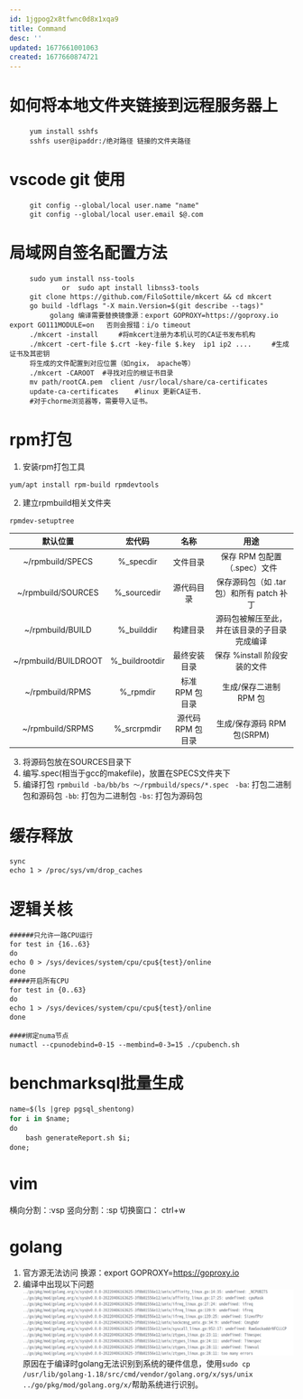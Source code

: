 ```yaml
---
id: 1jgpog2x8tfwnc0d8x1xqa9
title: Command
desc: ''
updated: 1677661001063
created: 1677660874721
---
```


# 如何将本地文件夹链接到远程服务器上
```shell
     yum install sshfs
     sshfs user@ipaddr:/绝对路径 链接的文件夹路径
```

# vscode git 使用
``` shell
     git config --global/local user.name "name"
     git config --global/local user.email $@.com
```

# 局域网自签名配置方法
```shell
     sudo yum install nss-tools
             or  sudo apt install libnss3-tools
     git clone https://github.com/FiloSottile/mkcert && cd mkcert
     go build -ldflags "-X main.Version=$(git describe --tags)"
          golang 编译需要替换镜像源：export GOPROXY=https://goproxy.io   export GO111MODULE=on   否则会报错：i/o timeout
     ./mkcert -install     #将mkcert注册为本机认可的CA证书发布机构
     ./mkcert -cert-file $.crt -key-file $.key  ip1 ip2 ....     #生成证书及其密钥
     将生成的文件配置到对应位置（如ngix， apache等）
     ./mkcert -CAROOT  #寻找对应的根证书目录
     mv path/rootCA.pem  client /usr/local/share/ca-certificates    
     update-ca-certificates    #linux 更新CA证书.
     #对于chorme浏览器等，需要导入证书。
```
# rpm打包
1. 安装rpm打包工具
```shell
yum/apt install rpm-build rpmdevtools  
```
2. 建立rpmbuild相关文件夹
```shell
rpmdev-setuptree
```
|       默认位置       |     宏代码     |       名称        |                     用途                     |
| :------------------: | :------------: | :---------------: | :------------------------------------------: |
|   ~/rpmbuild/SPECS   |   %_specdir    |     文件目录      |         保存 RPM 包配置（.spec）文件         |
|  ~/rpmbuild/SOURCES  |  %_sourcedir   |    源代码目录     |  保存源码包（如 .tar 包）和所有 patch 补丁   |
|   ~/rpmbuild/BUILD   |   %_builddir   |     构建目录      | 源码包被解压至此，并在该目录的子目录完成编译 |
| ~/rpmbuild/BUILDROOT | %_buildrootdir |   最终安装目录    |         保存 %install 阶段安装的文件         |
|   ~/rpmbuild/RPMS    |    %_rpmdir    |  标准 RPM 包目录  |            生成/保存二进制 RPM 包            |
|   ~/rpmbuild/SRPMS   |  %_srcrpmdir   | 源代码 RPM 包目录 |          生成/保存源码 RPM 包(SRPM)          |
3. 将源码包放在SOURCES目录下
4. 编写.spec(相当于gcc的makefile)，放置在SPECS文件夹下
5. 编译打包
`rpmbuild -ba/bb/bs ～/rpmbuild/specs/*.spec `
`-ba`: 打包二进制包和源码包
`-bb`: 打包为二进制包
`-bs`: 打包为源码包
# 缓存释放
```shell
sync
echo 1 > /proc/sys/vm/drop_caches
```
# 逻辑关核
```shell
######只允许一路CPU运行
for test in {16..63}
do
echo 0 > /sys/devices/system/cpu/cpu${test}/online
done
#####开启所有CPU
for test in {0..63}
do
echo 1 > /sys/devices/system/cpu/cpu${test}/online
done

####绑定numa节点
numactl --cpunodebind=0-15 --membind=0-3=15 ./cpubench.sh 
```
# benchmarksql批量生成
```sql
name=$(ls |grep pgsql_shentong)
for i in $name; 
do 
    bash generateReport.sh $i; 
done;
```
# vim 
横向分割：:vsp  竖向分割：:sp   切换窗口： ctrl+w

# golang
1. 官方源无法访问
换源：export GOPROXY=https://goproxy.io
2. 编译中出现以下问题
![golang 错误](2022-08-22_17-46.png)
原因在于编译时golang无法识别到系统的硬件信息，使用`sudo cp /usr/lib/golang-1.18/src/cmd/vendor/golang.org/x/sys/unix ../go/pkg/mod/golang.org/x/`帮助系统进行识别。